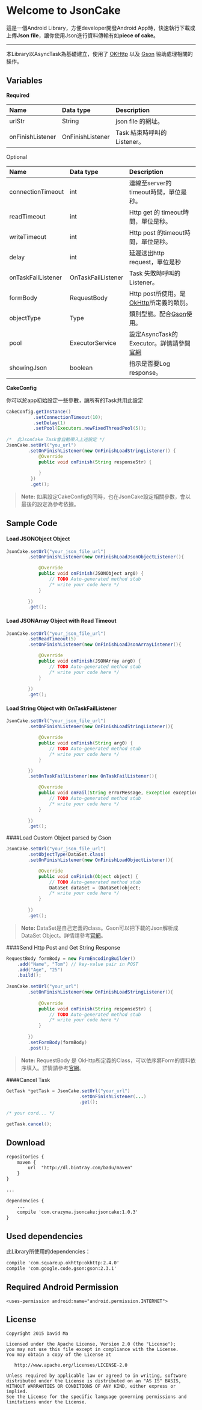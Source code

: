 
Welcome to JsonCake
=======

這是一個Android Library，方便developer開發Android App時，快速執行下載或上傳**Json file**，讓你使用Json進行資料傳輸有如**piece of cake**。


----------


本Library以AsyncTask為基礎建立，使用了 [OKHttp][2] 以及 [Gson][1] 協助處理相關的操作。


Variables
---
**Required**

|Name    |Data type|Description|
|:-------|:--------|:----------|      
|urlStr |String|json file 的網址。|
|onFinishListener|OnFinishListener|Task 結束時呼叫的Listener。|


Optional

|Name    |Data type|Description|
|:-------|:--------|:----------|      
|connectionTimeout|int|連線至server的timeout時間，單位是秒。|
|readTimeout|int|Http get 的 timeout時間，單位是秒。|
|writeTimeout|int|Http post 的timeout時間，單位是秒。|
|delay|int|延遲送出http request，單位是秒|
|onTaskFailListener|OnTaskFailListener|Task 失敗時呼叫的Listener。|
|formBody|RequestBody|Http post所使用。是[OkHttp][2]所定義的類別。|
|objectType|Type|類別型態。配合[Gson][1]使用。|
|pool|ExecutorService|設定AsyncTask的Executor。詳情請參閱[官網][3]|
|showingJson|boolean|指示是否要Log response。|


**CakeConfig**


你可以於app初始設定一些參數，讓所有的Task共用此設定
```java
CakeConfig.getInstance()
		  .setConnectionTimeout(10);
		  .setDelay(1)
		  .setPool(Executors.newFixedThreadPool(5));
		  
/*	此JsonCake Task會自動帶入上述設定	*/		  
JsonCake.setUrl("you_url")
        .setOnFinishListener(new OnFinishLoadStringListener() {
			@Override
            public void onFinish(String responseStr) {
            
            }
	     })
         .get();
```
>**Note:**
>如果設定CakeConfig的同時，也在JsonCake設定相關參數，會以最後的設定為參考依據。


Sample Code
----
#### Load JSONObject Object
```java
JsonCake.setUrl("your_json_file_url")
	    .setOnFinishListener(new OnFinishLoadJsonObjectListener(){

			@Override
			public void onFinish(JSONObject arg0) {
				// TODO Auto-generated method stub
				/* write your code here */
			}
    		
	    })
	    .get();
```
 
#### Load JSONArray Object with Read Timeout
```java
JsonCake.setUrl("your_json_file_url")
	    .setReadTimeout(5)
	    .setOnFinishListener(new OnFinishLoadJsonArrayListener(){

			@Override
			public void onFinish(JSONArray arg0) {
				// TODO Auto-generated method stub
				/* write your code here */
			}
    		
	    })
	    .get();
```

#### Load String Object with OnTaskFailListener
```java
JsonCake.setUrl("your_json_file_url")
	    .setOnFinishListener(new OnFinishLoadStringListener(){

			@Override
			public void onFinish(String arg0) {
				// TODO Auto-generated method stub
				/* write your code here */
			}

	    })
	    .setOnTaskFailListener(new OnTaskFailListener(){

			@Override
			public void onFail(String errorMessage, Exception exception) {
				// TODO Auto-generated method stub
				/* write your code here */
			}
    		
	    })
	    .get();
```

####Load Custom Object parsed by Gson
```java
JsonCake.setUrl("your_json_file_url")
	    .setObjectType(DataSet.class)
	    .setOnFinishListener(new OnFinishLoadObjectListener(){

			@Override
			public void onFinish(Object object) {
				// TODO Auto-generated method stub
				DataSet dataSet = (DataSet)object;
				/* write your code here */
			}
    		
	    })
	    .get();
```
>**Note:**
>DataSet是自己定義的class。Gson可以把下載的Json解析成DataSet Object。詳情請參考[官網](https://code.google.com/p/google-gson/)。


####Send Http Post and Get String Response
```java
RequestBody formBody = new FormEncodingBuilder()
	.add("Name", "Tom") // key-value pair in POST
    .add("Age", "25")
    .build();
        
JsonCake.setUrl("your_url")
	    .setOnFinishListener(new OnFinishLoadStringListener(){
	
			@Override
			public void onFinish(String responseStr) {
				// TODO Auto-generated method stub
				/* write your code here */
			}
        		
	    })        	
	    .setFormBody(formBody)
	    .post();
```

>**Note:**
>RequestBody 是 OkHttp所定義的Class，可以依序將Form的資料依序填入。詳情請參考[官網][2]。


####Cancel Task
```java
GetTask *getTask = JsonCake.setUrl("your_url")
						   .setOnFinishListener(...)
						   .get();
						   
/* your cord... */

getTask.cancel();
```

Download
---
```xml
repositories {
    maven {
        url  "http://dl.bintray.com/badu/maven"
    }
}

...

dependencies {
	...
    compile 'com.crazyma.jsoncake:jsoncake:1.0.3'
}
```
Used dependencies
---
此Library所使用的dependencies：
```xml
compile 'com.squareup.okhttp:okhttp:2.4.0'
compile 'com.google.code.gson:gson:2.3.1'
```

Required Android Permission
--------
	<uses-permission android:name="android.permission.INTERNET">

License
-------
	Copyright 2015 David Ma

	Licensed under the Apache License, Version 2.0 (the "License");
	you may not use this file except in compliance with the License.
	You may obtain a copy of the License at

	   http://www.apache.org/licenses/LICENSE-2.0

	Unless required by applicable law or agreed to in writing, software
	distributed under the License is distributed on an "AS IS" BASIS,
	WITHOUT WARRANTIES OR CONDITIONS OF ANY KIND, either express or implied.
	See the License for the specific language governing permissions and
	limitations under the License.


[1]: https://code.google.com/p/google-gson/
[2]: http://square.github.io/okhttp/
[3]: http://goo.gl/2xXqjA
